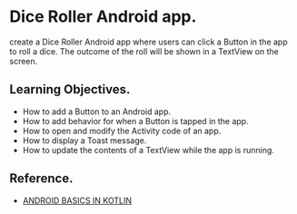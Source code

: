 # Dice Roller Android app.
create a Dice Roller Android app where users can click a Button in the app to roll a dice. The outcome of the roll will be shown in a TextView on the screen.

## Learning Objectives.
- How to add a Button to an Android app.
- How to add behavior for when a Button is tapped in the app.
- How to open and modify the Activity code of an app.
- How to display a Toast message.
- How to update the contents of a TextView while the app is running.

## Reference.
- [ANDROID BASICS IN KOTLIN](https://developer.android.com/courses/android-basics-kotlin/unit-1)